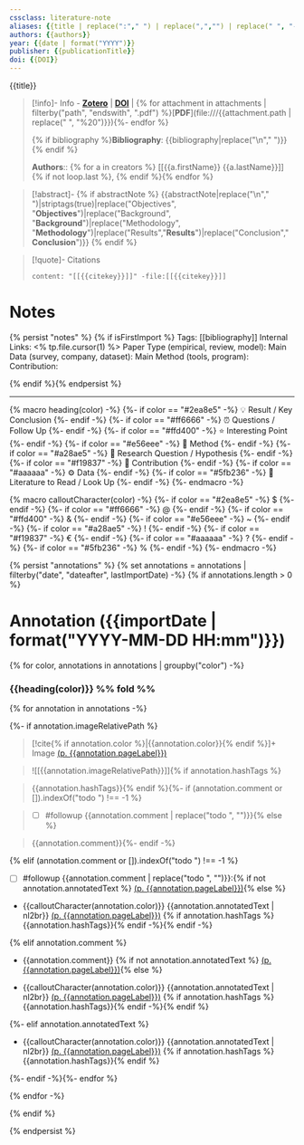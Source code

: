 ```yaml
---
cssclass: literature-note
aliases: {{title | replace(":"," ") | replace(",","") | replace(" ", "-") | title}}
authors: {{authors}} 
year: {{date | format("YYYY")}}
publisher: {{publicationTitle}}
doi: {{DOI}}
---
```

{{title}}

> [!info]- Info - [**Zotero**]({{desktopURI}}) | [**DOI**](https://doi.org/{{DOI}}) | {% for attachment in attachments | filterby("path", "endswith", ".pdf") %}[**PDF**](file:///{{attachment.path | replace(" ", "%20")}}){%- endfor %}
>
> {% if bibliography %}**Bibliography**: {{bibliography|replace("\n"," ")}}{% endif %}
> 
> **Authors**:: {% for a in creators %} [[{{a.firstName}} {{a.lastName}}]]{% if not loop.last %}, {% endif %}{% endfor %}
> 

> [!abstract]-
> {% if abstractNote %}
> {{abstractNote|replace("\n"," ")|striptags(true)|replace("Objectives", "**Objectives**")|replace("Background", "**Background**")|replace("Methodology", "**Methodology**")|replace("Results","**Results**")|replace("Conclusion","**Conclusion**")}}
> {% endif %}

> [!quote]- Citations
> 
> ```query
> content: "[[{{citekey}}]]" -file:[[{{citekey}}]]
> ```

# Notes
{% persist "notes" %} {% if isFirstImport %} 
Tags: [[bibliography]]
Internal Links: <% tp.file.cursor(1) %>
Paper Type (empirical, review, model): 
Main Data (survey, company, dataset):
Main Method (tools, program):
Contribution: 


{% endif %}{% endpersist %}

---
{% macro heading(color) -%}
{%- if color == "#2ea8e5" -%}
💡 Result / Key Conclusion
{%- endif -%}
{%- if color == "#ff6666" -%}
⏰ Questions / Follow Up
{%- endif -%}
{%- if color == "#ffd400" -%}
⭐ Interesting Point
{%- endif -%}
{%- if color == "#e56eee" -%}
🧩 Method
{%- endif -%}
{%- if color == "#a28ae5" -%}
🦄 Research Question / Hypothesis
{%- endif -%}
{%- if color == "#f19837" -%}
🥕 Contribution
{%- endif -%}
{%- if color == "#aaaaaa" -%}
⚙️ Data
{%- endif -%}
{%- if color == "#5fb236" -%}
📣 Literature to Read / Look Up
{%- endif -%}
{%- endmacro -%}

{% macro calloutCharacter(color) -%}
{%- if color == "#2ea8e5" -%}
$
{%- endif -%}
{%- if color == "#ff6666" -%}
@
{%- endif -%}
{%- if color == "#ffd400" -%}
&
{%- endif -%}
{%- if color == "#e56eee" -%}
~
{%- endif -%}
{%- if color == "#a28ae5" -%}
!
{%- endif -%}
{%- if color == "#f19837" -%}
€
{%- endif -%}
{%- if color == "#aaaaaa" -%}
?
{%- endif -%}
{%- if color == "#5fb236" -%}
%
{%- endif -%}
{%- endmacro -%}

{% persist "annotations" %}
{% set annotations = annotations | filterby("date", "dateafter", lastImportDate) -%}
{% if annotations.length > 0 %}
# Annotation ({{importDate | format("YYYY-MM-DD HH:mm")}})

  

{% for color, annotations in annotations | groupby("color") -%}

### {{heading(color)}} %% fold %%

{% for annotation in annotations -%}

{%- if annotation.imageRelativePath %}

  

> [!cite{% if annotation.color %}|{{annotation.color}}{% endif %}]+ Image [(p. {{annotation.pageLabel}})](zotero://open-pdf/library/items/{{annotation.attachment.itemKey}}?page={{annotation.pageLabel}}&annotation={{annotation.id}})

> ![[{{annotation.imageRelativePath}}]]{% if annotation.hashTags %}

> {{annotation.hashTags}}{% endif %}{%- if (annotation.comment or []).indexOf("todo ") !== -1 %}

> - [ ] #followup {{annotation.comment | replace("todo ", "")}}{% else %}

> {{annotation.comment}}{%- endif -%}

  

{% elif (annotation.comment or []).indexOf("todo ") !== -1 %}

- [ ] #followup {{annotation.comment | replace("todo ", "")}}:{% if not annotation.annotatedText %} [(p. {{annotation.pageLabel}})](zotero://open-pdf/library/items/{{annotation.attachment.itemKey}}?page={{annotation.pageLabel}}&annotation={{annotation.id}}){% else %}

- {{calloutCharacter(annotation.color)}} {{annotation.annotatedText | nl2br}} [(p. {{annotation.pageLabel}})](zotero://open-pdf/library/items/{{annotation.attachment.itemKey}}?page={{annotation.pageLabel}}&annotation={{annotation.id}}) {% if annotation.hashTags %}{{annotation.hashTags}}{% endif -%}{% endif -%}

  

{% elif annotation.comment %}

- {{annotation.comment}} {% if not annotation.annotatedText %} [(p. {{annotation.pageLabel}})](zotero://open-pdf/library/items/{{annotation.attachment.itemKey}}?page={{annotation.pageLabel}}&annotation={{annotation.id}}){% else %}

- {{calloutCharacter(annotation.color)}} {{annotation.annotatedText | nl2br}} [(p. {{annotation.pageLabel}})](zotero://open-pdf/library/items/{{annotation.attachment.itemKey}}?page={{annotation.pageLabel}}&annotation={{annotation.id}}) {% if annotation.hashTags %}{{annotation.hashTags}}{% endif -%}{% endif %}

  

{%- elif annotation.annotatedText %}

- {{calloutCharacter(annotation.color)}} {{annotation.annotatedText | nl2br}} [(p. {{annotation.pageLabel}})](zotero://open-pdf/library/items/{{annotation.attachment.itemKey}}?page={{annotation.pageLabel}}&annotation={{annotation.id}}) {% if annotation.hashTags %}{{annotation.hashTags}}{% endif %}

  

{%- endif -%}{%- endfor %}

  

{% endfor -%}

{% endif %}

{% endpersist %}




